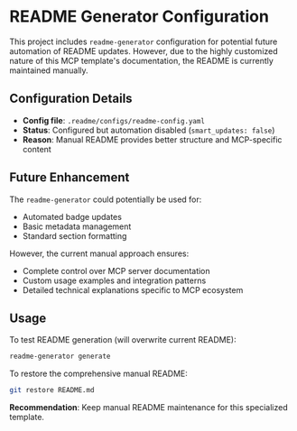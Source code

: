 # README Generator Configuration

This project includes `readme-generator` configuration for potential future automation of README updates. However, due to the highly customized nature of this MCP template's documentation, the README is currently maintained manually.

## Configuration Details

- **Config file**: `.readme/configs/readme-config.yaml`
- **Status**: Configured but automation disabled (`smart_updates: false`)
- **Reason**: Manual README provides better structure and MCP-specific content

## Future Enhancement

The `readme-generator` could potentially be used for:
- Automated badge updates
- Basic metadata management
- Standard section formatting

However, the current manual approach ensures:
- Complete control over MCP server documentation
- Custom usage examples and integration patterns
- Detailed technical explanations specific to MCP ecosystem

## Usage

To test README generation (will overwrite current README):
```bash
readme-generator generate
```

To restore the comprehensive manual README:
```bash
git restore README.md
```

**Recommendation**: Keep manual README maintenance for this specialized template.